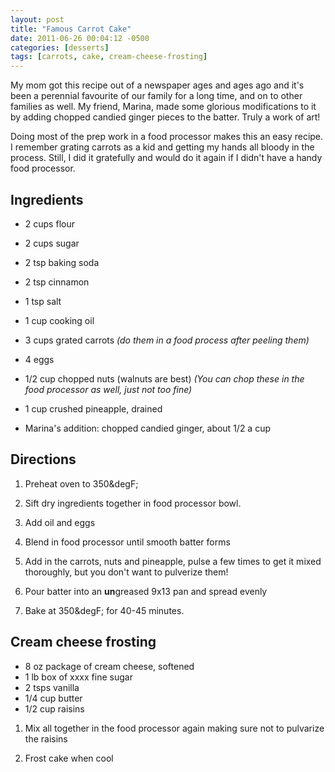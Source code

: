 ```yaml
---
layout: post
title: "Famous Carrot Cake"
date: 2011-06-26 00:04:12 -0500
categories: [desserts]
tags: [carrots, cake, cream-cheese-frosting]
---
```

My mom got this recipe out of a newspaper ages and ages ago and it's
been a perennial favourite of our family for a long time, and on to
other families as well. My friend, Marina, made some glorious
modifications to it by adding chopped candied ginger pieces to the
batter. Truly a work of art!

Doing most of the prep work in a food processor makes this an easy
recipe. I remember grating carrots as a kid and getting my hands all
bloody in the process. Still, I did it gratefully and would do
it again if I didn't have a handy food processor.

## Ingredients

* 2 cups flour
* 2 cups sugar
* 2 tsp baking soda
* 2 tsp cinnamon
* 1 tsp salt
* 1 cup cooking oil
* 3 cups grated carrots *(do them in a food process after peeling them)*
* 4 eggs
* 1/2 cup chopped nuts (walnuts are best) *(You can chop these in the food processor as well, just not too fine)*
* 1 cup crushed pineapple, drained

* Marina's addition: chopped candied ginger, about 1/2 a cup

## Directions

1.  Preheat oven to 350&degF;

1.  Sift dry ingredients together in food processor bowl.

1.  Add oil and eggs

1.  Blend in food processor until smooth batter forms

1.  Add in the carrots, nuts and pineapple, pulse a few times to get it mixed thoroughly, but you don't want to pulverize them!

1.  Pour batter into an **un**greased 9x13 pan and spread evenly

1.  Bake at 350&degF; for 40-45 minutes.

## Cream cheese frosting

* 8 oz package of cream cheese, softened
* 1 lb box of xxxx fine sugar
* 2 tsps vanilla
* 1/4 cup butter
* 1/2 cup raisins

1.  Mix all together in the food processor again making sure not to pulvarize the raisins

1.  Frost cake when cool

